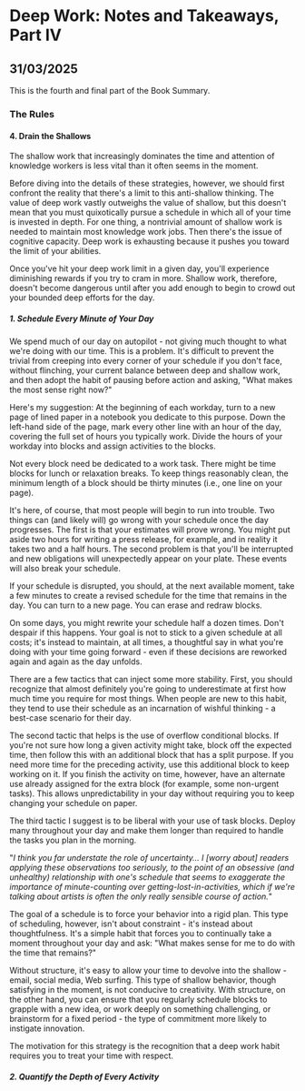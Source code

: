 # Deep Work: Notes and Takeaways, Part IV
## 31/03/2025

This is the fourth and final part of the Book Summary.

### The Rules

#### 4. Drain the Shallows

The shallow work that increasingly dominates the time and attention of knowledge workers is less vital than it often seems in the moment. 

Before diving into the details of these strategies, however, we should first confront the reality that there's a limit to this anti-shallow thinking. The value of deep work vastly outweighs the value of shallow, but this doesn't mean that you must quixotically pursue a schedule in which all of your time is invested in depth. For one thing, a nontrivial amount of shallow work is needed to maintain most knowledge work jobs. Then there's the issue of cognitive capacity. Deep work is exhausting because it pushes you toward the limit of your abilities. 

Once you've hit your deep work limit in a given day, you'll experience diminishing rewards if you try to cram in more. Shallow work, therefore, doesn't become dangerous until after you add enough to begin to crowd out your bounded deep efforts for the day. 

##### 1. Schedule Every Minute of Your Day

We spend much of our day on autopilot - not giving much thought to what we're doing with our time. This is a problem. It's difficult to prevent the trivial from creeping into every corner of your schedule if you don't face, without flinching, your current balance between deep and shallow work, and then adopt the habit of pausing before action and asking, "What makes the most sense right now?"

Here's my suggestion: At the beginning of each workday, turn to a new page of lined paper in a notebook you dedicate to this purpose. Down the left-hand side of the page, mark every other line with an hour of the day, covering the full set of hours you typically work. Divide the hours of your workday into blocks and assign activities to the blocks.

Not every block need be dedicated to a work task. There might be time blocks for lunch or relaxation breaks. To keep things reasonably clean, the minimum length of a block should be thirty minutes (i.e., one line on your page). 

It's here, of course, that most people will begin to run into trouble. Two things can (and likely will) go wrong with your schedule once the day progresses. The first is that your estimates will prove wrong. You might put aside two hours for writing a press release, for example, and in reality it takes two and a half hours. The second problem is that you'll be interrupted and new obligations will unexpectedly appear on your plate. These events will also break your schedule.

If your schedule is disrupted, you should, at the next available moment, take a few minutes to create a revised schedule for the time that remains in the day. You can turn to a new page. You can erase and redraw blocks.

On some days, you might rewrite your schedule half a dozen times. Don't despair if this happens. Your goal is not to stick to a given schedule at all costs; it's instead to maintain, at all times, a thoughtful say in what you're doing with your time going forward - even if these decisions are reworked again and again as the day unfolds.

There are a few tactics that can inject some more stability. First, you should recognize that almost definitely you're going to underestimate at first how much time you require for most things. When people are new to this habit, they tend to use their schedule as an incarnation of wishful thinking - a best-case scenario for their day. 

The second tactic that helps is the use of overflow conditional blocks. If you're not sure how long a given activity might take, block off the expected time, then follow this with an additional block that has a split purpose. If you need more time for the preceding activity, use this additional block to keep working on it. If you finish the activity on time, however, have an alternate use already assigned for the extra block (for example, some non-urgent tasks). This allows unpredictability in your day without requiring you to keep changing your schedule on paper.

The third tactic I suggest is to be liberal with your use of task blocks. Deploy many throughout your day and make them longer than required to handle the tasks you plan in the morning.

"_I think you far understate the role of uncertainty… I [worry about] readers applying these observations too seriously, to the point of an obsessive (and unhealthy) relationship with one's schedule that seems to exaggerate the importance of minute-counting over getting-lost-in-activities, which if we're talking about artists is often the only really sensible course of action._"

The goal of a schedule is to force your behavior into a rigid plan. This type of scheduling, however, isn't about constraint - it's instead about thoughtfulness. It's a simple habit that forces you to continually take a moment throughout your day and ask: "What makes sense for me to do with the time that remains?" 

Without structure, it's easy to allow your time to devolve into the shallow - email, social media, Web surfing. This type of shallow behavior, though satisfying in the moment, is not conducive to creativity. With structure, on the other hand, you can ensure that you regularly schedule blocks to grapple with a new idea, or work deeply on something challenging, or brainstorm for a fixed period - the type of commitment more likely to instigate innovation. 

The motivation for this strategy is the recognition that a deep work habit requires you to treat your time with respect.

##### 2. Quantify the Depth of Every Activity